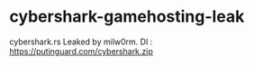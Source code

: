 # cybershark-gamehosting-leak
cybershark.rs Leaked by milw0rm.
Dl :  https://putinguard.com/cybershark.zip
